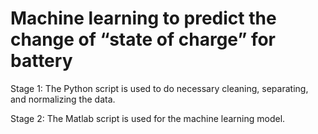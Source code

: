 # Machine learning to predict the change of “state of charge” for battery

Stage 1: 
The Python script is used to do necessary cleaning, separating, and normalizing the data. 

Stage 2: 
The Matlab script is used for the machine learning model. 
